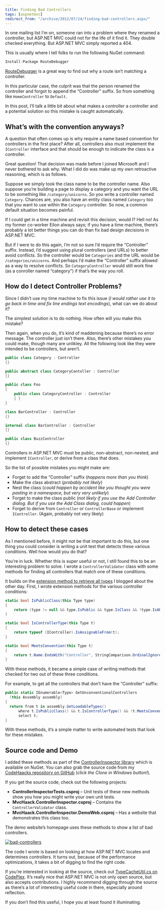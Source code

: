 ```yaml
---
title: Finding Bad Controllers
tags: [aspnetmvc]
redirect_from: "/archive/2012/07/24/finding-bad-controllers.aspx/"
---
```


In one mailing list I’m on, someone ran into a problem where they
renamed a controller, but ASP.NET MVC could not for the life of it find
it. They double checked everything. But ASP.NET MVC simply reported a
404.

This is usually where I tell folks to run the following NuGet command:

```csharp
Install-Package RouteDebugger
```

[RouteDebugger](https://haacked.com/archive/2011/04/13/routedebugger-2.aspx "RouteDebugger")
is a great way to find out why a route isn’t matching a controller.

In this particular case, the culprit was that the person renamed the
controller and forgot to append the “Controller” suffix. So from
something like `HomeController` to `Default`.

In this post, I’ll talk a little bit about what makes a controller a
controller and a potential solution so this mistake is caught
automatically.

What’s with the convention anyways?
-----------------------------------

A question that often comes up is why require a name based convention
for controllers in the first place? After all, controllers also must
implement the `IController` interface and that should be enough to
indicate the class is a controller.

Great question! That decision was made before I joined Microsoft and I
never bothered to ask why. What I did do was make up my own retroactive
reasoning, which is as follows.

Suppose we simply took the class name to be the controller name. Also
suppose you’re building a page to display a category and you want the
URL to be something like `/category/unicorns`. So you write a controller
named `Category`. Chances are, you also have an entity class named
`Category` too that you want to use within the `Category` controller. So
now, a common default situation becomes painful.

If I could get in a time machine and revisit this decision, would I?
Hell no! As my former co-worker Eilon always says; if you have a time
machine, there’s probably a lot better things you can do than fix bad
design decisions in ASP.NET MVC.

But if I were to do this again, I’m not so sure I’d require the
“Controller” suffix. Instead, I’d suggest using plural controllers (and
URLs) to better avoid conflicts. So the controller would be `Categories`
and the URL would be `/categories/unicorns`. And perhaps I’d make the
“Controller” suffix allowed as a way to resolve conflicts. So
`CategoryController` would still work fine (as a conroller named
“category”) if that’s the way you roll.

How do I detect Controller Problems?
------------------------------------

Since I didn’t use my time machine to fix this issue (*I would rather
use it to go back in time and fix line endings text encodings*), what
can we do about it?

The simplest solution is to do nothing. How often will you make this
mistake?

Then again, when you do, it’s kind of maddening because there’s no error
message. The controller just isn’t there. Also, there’s other mistakes
you could make, though many are unlikley. All the following look like
they were intended to be controllers, but aren’t.

```csharp
public class Category : Controller
{}

public abstract class CategoryContoller : Controller
{}

public class Foo 
{
    public class CategoryController : Controller 
    { }
}

class BarController : Controller
{}

internal class BarController : Controller
{}

public class BuzzController
{}
```

Controllers in ASP.NET MVC must be public, non-abstract, non-nested, and
implement `IController`, or derive from a class that does.

So the list of possible mistakes you might make are:

-   Forget to add the “Controller” suffix (*happens more than you
    think*)
-   Make the class abstract (*probably not likely*)
-   Nest the class (*could happen by accident like you thought you were
    pasting in a namespace, but very very unlikely*)
-   Forget to make the class public (*not likely if you use the Add
    Controller dialog. But if you use the Add Class dialog, could
    happen*)
-   Forget to derive from `Controller` or `ControllerBase` or implement
    `IController`. (Again, probably not very likely)

How to detect these cases
-------------------------

As I mentioned before, it might not be that important to do this, but
one thing you could consider is writing a unit test that detects these
various conditions. Well how would you do that?

You’re in luck. Whether this is super useful or not, I still found this
to be an interesting problem to solve. I wrote a `ControllerValidator`
class with some methods for finding all controllers that match one of
these conditions.

It builds on the [extension method to retrieve all
types](https://haacked.com/archive/2012/07/23/get-all-types-in-an-assembly.aspx "Get all types in an assembly")
I blogged about the other day. First, I wrote extension methods for the
various controller conditions:

```csharp
static bool IsPublicClass(this Type type)
{
    return (type != null && type.IsPublic && type.IsClass && !type.IsAbstract);
}

static bool IsControllerType(this Type t)
{
    return typeof (IController).IsAssignableFrom(t);
}

static bool MeetsConvention(this Type t)
{
    return t.Name.EndsWith("Controller", StringComparison.OrdinalIgnoreCase);
}
```

With these methods, it became a simple case of writing methods that
checked for two out of these three conditions.

For example, to get all the controllers that don’t have the “Controller”
suffix:

```csharp
public static IEnumerable<Type> GetUnconventionalControllers
  (this Assembly assembly)
{
  return from t in assembly.GetLoadableTypes()
      where t.IsPublicClass() && t.IsControllerType() && !t.MeetsConvention()
      select t;
}
```

With these methods, it’s a simple matter to write automated tests that
look for these mistakes.

Source code and Demo
--------------------

I added these methods as part of the [ControllerInspector
library](https://haacked.com/archive/2011/08/10/writing-an-asp-net-mvc-controller-inspector.aspx "ControllerInspector")
which is available on NuGet. You can also grab the source code from my
[CodeHaacks repository on
GitHub](https://github.com/Haacked/CodeHaacks "CodeHaacks") (*click the
Clone in Windows button!*).

If you get the source code, check out the following projects:

-   **ControllerInspectorTests.csproj** – Unit tests of these new
    methods show you how you might write your own unit tests.
-   **MvcHaack.ControllerInspector.csproj** – Contains the
    `ControllerValidator` class.
-   **MvcHaack.ControllerInspector.DemoWeb.csproj** – Has a website that
    demonstrates this class too.

The demo website’s homepage uses these methods to show a list of bad
controllers.

[![bad-controllers](https://haacked.com/images/haacked_com/WindowsLiveWriter/b185f9b53b5b_11FC8/bad-controllers_thumb.png "bad-controllers")](https://haacked.com/images/haacked_com/WindowsLiveWriter/b185f9b53b5b_11FC8/bad-controllers_2.png)

The code I wrote is based on looking at how ASP.NET MVC locates and
determines controllers. It turns out, because of the performance
optimizations, it takes a bit of digging to find the right code.

If you’re interested in looking at the source, check out
[TypeCacheUtil.cs on
CodePlex](http://aspnetwebstack.codeplex.com/SourceControl/changeset/view/eecfe803d31d#src%2fSystem.Web.Mvc%2fTypeCacheUtil.cs "TypeCacheUtil.cs").
It’s really nice that ASP.NET MVC is not only open source, but also
accepts contributions. I highly recommend digging through the source as
there’s a lot of interesting useful code in there, especially around
reflection.

If you don’t find this useful, I hope you at least found it
illuminating.

